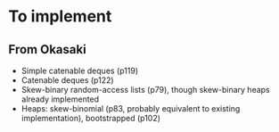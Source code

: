 # To implement

## From Okasaki
- Simple catenable deques (p119)
- Catenable deques (p122)
- Skew-binary random-access lists (p79), though skew-binary heaps already implemented
- Heaps: skew-binomial (p83, probably equivalent to existing implementation), bootstrapped (p102)